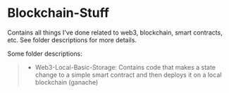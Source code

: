 # Blockchain-Stuff
Contains all things I've done related to web3, blockchain, smart contracts, etc. See folder descriptions for more details. 

Some folder descriptions: 
 >  - Web3-Local-Basic-Storage: Contains code that makes a state change to a simple smart contract and then deploys it on a local blockchain (ganache)

     

  

